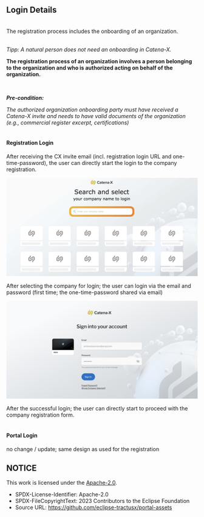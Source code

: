 ## Login Details

<br>
The registration process includes the onboarding of an organization.

<br>
<br>

*Tipp: A natural person does not need an onboarding in Catena-X.*
<br>

**The registration process of an organization involves a person belonging to the organization and who is authorized acting on behalf of the organization.**

<br>

***Pre-condition:***

*The authorized organization onboarding party must have received a Catena-X invite and needs to have valid documents of the organization (e.g., commercial register excerpt, certifications)*
<br>
<br>
#### Registration Login

After receiving the CX invite email (incl. registration login URL and one-time-password), the user can directly start the login to the company registration. 
<br>

<img width="600" alt="image" src="https://raw.githubusercontent.com/eclipse-tractusx/portal-assets/main/docs/static/company-selection-screen.png">
<br>

After selecting the company for login; the user can login via the email and password (first time; the one-time-password shared via email)

<img width="600" alt="image" src="https://raw.githubusercontent.com/eclipse-tractusx/portal-assets/main/docs/static/company-login-screen.png">
<br>

After the successful login; the user can directly start to proceed with the company registration form.
<br>
<br>
#### Portal Login

no change / update; same design as used for the registration

## NOTICE

This work is licensed under the [Apache-2.0](https://www.apache.org/licenses/LICENSE-2.0).

- SPDX-License-Identifier: Apache-2.0
- SPDX-FileCopyrightText: 2023 Contributors to the Eclipse Foundation
- Source URL: https://github.com/eclipse-tractusx/portal-assets
